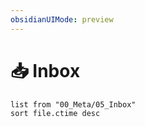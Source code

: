 ```yaml
---
obsidianUIMode: preview
---
```

# 📥 Inbox
```dataview
list from "00_Meta/05_Inbox"
sort file.ctime desc
```
